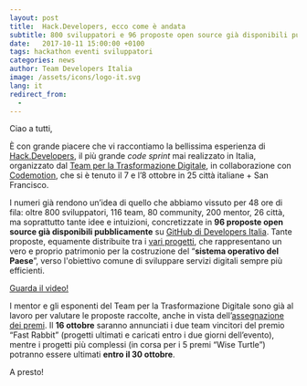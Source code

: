 ```yaml
---
layout: post
title:  Hack.Developers, ecco come è andata
subtitle: 800 sviluppatori e 96 proposte open source già disponibili pubblicamente. I numeri di Hack.Developers
date:   2017-10-11 15:00:00 +0100
tags: hackathon eventi sviluppatori
categories: news
author: Team Developers Italia
image: /assets/icons/logo-it.svg
lang: it
redirect_from:
  - 
---
```

Ciao a tutti,
 
È con grande piacere che vi raccontiamo la bellissima esperienza di [Hack.Developers](https://hack.developers.italia.it), il più grande *code sprint* mai realizzato in Italia, organizzato dal [Team per la Trasformazione Digitale](https://teamdigitale.governo.it/), in collaborazione con [Codemotion](https://www.codemotionworld.com), che si è tenuto il 7 e l’8 ottobre in 25 città italiane + San Francisco.

I numeri già rendono un’idea di quello che abbiamo vissuto per 48 ore di fila: oltre 800 sviluppatori, 116 team, 80 community, 200 mentor, 26 città, ma soprattutto tante idee e intuizioni, concretizzate in **96 proposte open source già disponibili pubblicamente** su [GitHub di Developers Italia](https://github.com/italia/). Tante proposte, equamente distribuite tra i [vari progetti](https://hack.developers.italia.it/challenge/), che rappresentano un vero e proprio patrimonio per la costruzione del “**sistema operativo del Paese**”, verso l'obiettivo comune di sviluppare servizi digitali sempre più efficienti.

[Guarda il video!](https://twitter.com/teamdigitaleIT/status/917058075877629954/video/1)

I mentor e gli esponenti del Team per la Trasformazione Digitale sono già al lavoro per valutare le proposte raccolte, anche in vista dell’[assegnazione dei premi](https://hack.developers.italia.it/premi/). Il **16 ottobre** saranno annunciati i due team vincitori del premio “Fast Rabbit” (progetti ultimati e caricati entro i due giorni dell’evento), mentre i progetti più complessi (in corsa per i 5 premi “Wise Turtle”) potranno essere ultimati **entro il 30 ottobre**.

A presto!   
